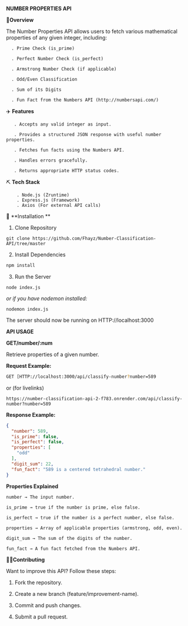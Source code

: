**NUMBER PROPERTIES API**

📍**Overview**

The Number Properties API allows users to fetch various mathematical properties of any given integer, including:

      . Prime Check (is_prime)
      
      . Perfect Number Check (is_perfect)
      
      . Armstrong Number Check (if applicable)
      
      . Odd/Even Classification
      
      . Sum of its Digits
      
      . Fun Fact from the Numbers API (http://numbersapi.com/)


✈️ **Features**

       . Accepts any valid integer as input.
      
       . Provides a structured JSON response with useful number properties.
      
       . Fetches fun facts using the Numbers API.
      
       . Handles errors gracefully.
      
       . Returns appropriate HTTP status codes.


⛏️ **Tech Stack**

        . Node.js (Zruntime)
        . Express.js (Framework)
        . Axios (For external API calls)


📩 **Installation **

1. Clone Repository
```
git clone https://github.com/Fhayz/Number-Classification-API/tree/master
```
2. Install Dependencies
```sh
npm install
```
3. Run the Server
``` nodes
node index.js
```
_or if you have nodemon installed:_
``` nodes
nodemon index.js
```

The server should now be running on HTTP://localhost:3000


**API USAGE**

**GET/number/:num**

Retrieve properties of a given number.

**Request Example:**
``` sh
GET [HTTP://localhost:3000/api/classify-number?number=589

```
or (for livelinks)
```
https://number-classification-api-2-f783.onrender.com/api/classify-number?number=589
```

**Response Example:**
``` Json
{
  "number": 589,
  "is_prime": false,
  "is_perfect": false,
  "properties": [
    "odd"
  ],
  "digit_sum": 22,
  "fun_fact": "589 is a centered tetrahedral number."
}
```


**Properties Explained**

    number → The input number.
    
    is_prime → true if the number is prime, else false.
    
    is_perfect → true if the number is a perfect number, else false.
    
    properties → Array of applicable properties (armstrong, odd, even).
    
    digit_sum → The sum of the digits of the number.
    
    fun_fact → A fun fact fetched from the Numbers API.


👨‍💻**Contributing**

Want to improve this API? Follow these steps:

1. Fork the repository.

2. Create a new branch (feature/improvement-name).

3. Commit and push changes.

4. Submit a pull request.

    
     
     
    
